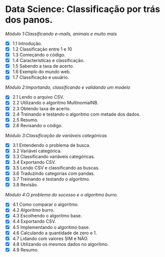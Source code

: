 # Data Science: Classificação por trás dos panos.

*Módulo 1:Classificando e-mails, animais e muito mais*

- [x] 1.1 Introdução.
- [x] 1.2 Classificação entre 1 e 10
- [x] 1.3 Começando o código.
- [x] 1.4 Características e classificação.
- [x] 1.5 Sabendo a taxa de acerto.
- [x] 1.6 Exemplo do mundo web.
- [x] 1.7 Classificação e usuário.

*Módulo 2:Importando, classificando e validando um modelo*

- [x] 2.1 Lendo o arquivo CSV.
- [x] 2.2 Utilizando o algoritmo MultinomialNB.
- [x] 2.3 Obtendo taxa de acerto.
- [x] 2.4 Treinando e testando o algoritmo com metade dos dados.
- [x] 2.5 Resumo.
- [x] 2.6 Revisando o código.

*Módulo 3:Classificação de variáveis categóricas*

- [x] 3.1 Entendendo o problema de busca.
- [x] 3.2 Variável categórica.
- [x] 3.3 Classificando variáveis categóricas.
- [x] 3.4 Exportando CSV.
- [x] 3.5 Lendo CSV e classificando as buscas.
- [x] 3.6 Traduzindo categorias com pandas.
- [x] 3.7 Treinando e testando o algoritmo.
- [x] 3.8 Revisão.

*Módulo 4:O problema do sucesso e o algoritmo burro.*

- [x] 4.1 Como comparar o algoritmo.
- [x] 4.2 Algoritmo burro.
- [x] 4.3 Escolhendo o algoritmo base.
- [x] 4.4 Exportando CSV.
- [x] 4.5 Implementando o algoritmo base.
- [x] 4.6 Calculando a quantidade de zero e 1.
- [x] 4.7 Lidando com valores SIM e NÃO.
- [x] 4.8 Utilizando os mesmos dados no algoritmo.
- [x] 4.9 Resumo.
